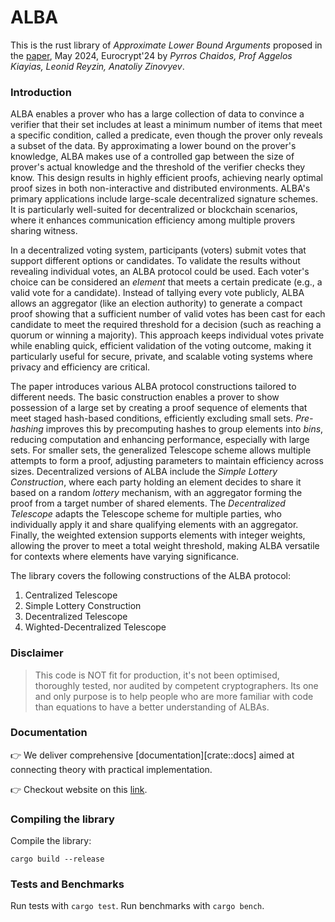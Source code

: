 # ALBA
This is the rust library of _Approximate Lower Bound Arguments_ proposed in the [paper](https://iohk.io/en/research/library/papers/approximate-lower-bound-arguments/), May 2024, Eurocrypt'24 by _Pyrros Chaidos, Prof Aggelos Kiayias, Leonid Reyzin, Anatoliy Zinovyev_.

### Introduction
ALBA enables a prover who has a large collection of data to convince a verifier that their set includes at least a minimum number of items that meet a specific condition, called a predicate, even though the prover only reveals a subset of the data. By approximating a lower bound on the prover's knowledge, ALBA makes use of a controlled gap between the size of prover's actual knowledge and the threshold of the verifier checks they know. This design results in highly efficient proofs, achieving nearly optimal proof sizes in both non-interactive and distributed environments. ALBA's primary applications include large-scale decentralized signature schemes. It is particularly well-suited for decentralized or blockchain scenarios, where it enhances communication efficiency among multiple provers sharing witness.

In a decentralized voting system, participants (voters) submit votes that support different options or candidates. To validate the results without revealing individual votes, an ALBA protocol could be used. Each voter's choice can be considered an _element_ that meets a certain predicate (e.g., a valid vote for a candidate). Instead of tallying every vote publicly, ALBA allows an aggregator (like an election authority) to generate a compact proof showing that a sufficient number of valid votes has been cast for each candidate to meet the required threshold for a decision (such as reaching a quorum or winning a majority). This approach keeps individual votes private while enabling quick, efficient validation of the voting outcome, making it particularly useful for secure, private, and scalable voting systems where privacy and efficiency are critical.

The paper introduces various ALBA protocol constructions tailored to different needs. The basic construction enables a prover to show possession of a large set by creating a proof sequence of elements that meet staged hash-based conditions, efficiently excluding small sets. _Pre-hashing_ improves this by precomputing hashes to group elements into _bins_, reducing computation and enhancing performance, especially with large sets. For smaller sets, the generalized Telescope scheme allows multiple attempts to form a proof, adjusting parameters to maintain efficiency across sizes. Decentralized versions of ALBA include the _Simple Lottery Construction_, where each party holding an element decides to share it based on a random _lottery_ mechanism, with an aggregator forming the proof from a target number of shared elements. The _Decentralized Telescope_ adapts the Telescope scheme for multiple parties, who individually apply it and share qualifying elements with an aggregator. Finally, the weighted extension supports elements with integer weights, allowing the prover to meet a total weight threshold, making ALBA versatile for contexts where elements have varying significance.

The library covers the following constructions of the ALBA protocol:
1. Centralized Telescope
2. Simple Lottery Construction
3. Decentralized Telescope
4. Wighted-Decentralized Telescope

### Disclaimer

> This code is NOT fit for production, it's not been optimised, thoroughly tested, nor audited by competent cryptographers.
> Its one and only purpose is to help people who are more familiar with code than equations to have a better understanding of ALBAs.

### Documentation
👉 We deliver comprehensive [documentation][crate::docs] aimed at connecting theory with practical implementation.

👉 Checkout website on this [link](https://alba.cardano-scaling.org).

### Compiling the library
Compile the library:
```shell
cargo build --release
```

### Tests and Benchmarks
Run tests with `cargo test`. Run benchmarks with `cargo bench`. 
